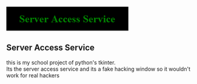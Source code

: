 ![Server Access Service](https://raw.githubusercontent.com/hotdoggy8/Fake-Server-Access-Service/refs/heads/main/ServerAccessServiceLogo.png?token=GHSAT0AAAAAAC7YJQMLOB6H5HIM3K2VWENKZ6COSVQ)

## Server Access Service

this is my school project of python's tkinter.   
Its the server access service and its a fake hacking window so it wouldn't work for real hackers

